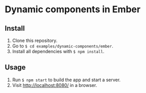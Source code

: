 # Dynamic components in Ember

## Install

1. Clone this repository.
2. Go to `$ cd examples/dynamic-components/ember`.
3. Install all dependencies with `$ npm install`.

## Usage

1. Run `$ npm start` to build the app and start a server.
2. Visit [http://localhost:8080/](http://localhost:8080/) in a browser.

